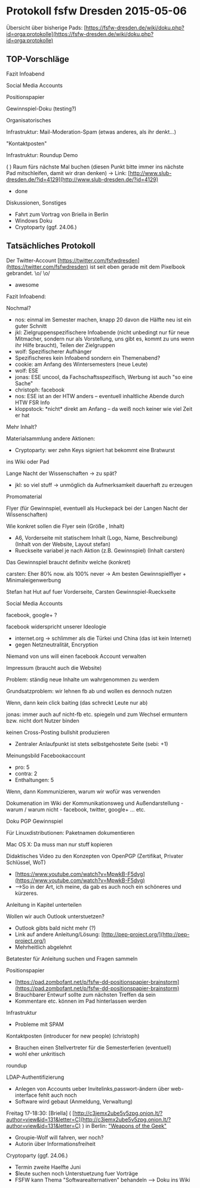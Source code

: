 Protokoll fsfw Dresden 2015-05-06
=================================

  
  
Übersicht über bisherige Pads:
[https://fsfw-dresden.de/wiki/doku.php?id=orga:protokolle](https://fsfw-dresden.de/wiki/doku.php?id=orga:protokolle)  
  
  

TOP-Vorschläge
--------------

  

Fazit Infoabend

Social Media Accounts

Positionspapier

Gewinnspiel-Doku (testing?)

Organisatorisches

Infrastruktur: Mail-Moderation-Spam (etwas anderes, als ihr denkt…)

"Kontaktposten"

Infrastruktur: Roundup Demo

( ) Raum fürs nächste Mal buchen (diesen Punkt bitte immer ins nächste
Pad mitschleifen, damit wir dran denken) -\> Link:
[http://www.slub-dresden.de/?id=4129](http://www.slub-dresden.de/?id=4129)

-   done

Diskussionen, Sonstiges

-   Fahrt zum Vortrag von Briella in Berlin
-   Windows Doku
-   Cryptoparty (ggf. 24.06.)

  

Tatsächliches Protokoll
-----------------------

  

Der Twitter-Account
[https://twitter.com/fsfwdresden](https://twitter.com/fsfwdresden) ist
seit eben gerade mit dem Pixelbook gebrandet. \\o/ \\o/

-   awesome

Fazit Infoabend:

Nochmal?

-   nos: einmal im Semester machen, knapp 20 davon die Hälfte neu ist
    ein guter Schnitt
-   jkl: Zielgruppenspezifischere Infoabende (nicht unbedingt nur für
    neue Mitmacher, sondern nur als Vorstellung, uns gibt es, kommt zu
    uns wenn ihr Hilfe braucht), Teilen der Zielgruppen
-   wolf: Spezifischerer Aufhänger
-   Spezifischeres kein Infoabend sondern ein Themenabend?
-   cookie: am Anfang des Wintersemesters (neue Leute)
-   wolf: ESE
-   jonas: ESE uncool, da Fachschaftsspezifisch, Werbung ist auch "so
    eine Sache"
-   christoph: facebook
-   nos: ESE ist an der HTW anders – eventuell inhaltliche Abende durch
    HTW FSR Info
-   kloppstock: \*nicht\* direkt am Anfang – da weiß noch keiner wie
    viel Zeit er hat

Mehr Inhalt?

Materialsammlung andere Aktionen:

-   Cryptoparty: wer zehn Keys signiert hat bekommt eine Bratwurst

ins Wiki oder Pad

Lange Nacht der Wissenschaften -\> zu spät?

-   jkl: so viel stuff -\> unmöglich da Aufmerksamkeit dauerhaft zu
    erzeugen

Promomaterial

Flyer (für Gewinnspiel, eventuell als Huckepack bei der Langen Nacht der
Wissenschaften)

Wie konkret sollen die Flyer sein (Größe , Inhalt)

-   A6, Vorderseite mit statischem Inhalt (Logo, Name, Beschreibung)
    (Inhalt von der Website, Layout stefan)
-   Rueckseite variabel je nach Aktion (z.B. Gewinnspiel) (Inhalt
    carsten)

Das Gewinnspiel braucht definitv welche (konkret)

carsten: Eher 80% now. als 100% never -\> Am besten Gewinnspielflyer +
Minimaleigenwerbung

Stefan hat Hut auf fuer Vorderseite, Carsten Gewinnspiel-Rueckseite

Social Media Accounts

facebook, google+ ?

facebook widerspricht unserer Ideologie

-   internet.org -\> schlimmer als die Türkei und China (das ist kein
    Internet)
-   gegen Netzneutralität, Encryption

Niemand von uns will einen facebook Account verwalten

Impressum (braucht auch die Website)

Problem: ständig neue Inhalte um wahrgenommen zu werdem

Grundsatzproblem: wir lehnen fb ab und wollen es dennoch nutzen

Wenn, dann kein click baiting (das schreckt Leute nur ab)

jonas: immer auch auf nicht-fb etc. spiegeln und zum Wechsel ermuntern
bzw. nicht dort Nutzer binden

keinen Cross-Posting bullshit produzieren

-   Zentraler Anlaufpunkt ist stets selbstgehostete Seite (sebi: +1)

Meinungsbild Facebookaccount

-   pro: 5
-   contra: 2
-   Enthaltungen: 5

Wenn, dann Kommunizieren, warum wir wofür was verwenden

Dokumenation im Wiki der Kommunikationsweg und Außendarstellung - warum
/ warum nicht - facebook, twitter, google+ ... etc.

Doku PGP Gewinnspiel

Für Linuxdistributionen: Paketnamen dokumentieren

Mac OS X: Da muss man nur stuff kopieren

Didaktisches Video zu den Konzepten von OpenPGP (Zertifikat, Privater
Schlüssel, WoT)

-   [https://www.youtube.com/watch?v=MpwkB-F5dvg](https://www.youtube.com/watch?v=MpwkB-F5dvg)
-   --\>So in der Art, ich meine, da gab es auch noch ein schöneres und
    kürzeres.

Anleitung in Kapitel unterteilen

Wollen wir auch Outlook unterstuetzen?

-   Outlook gibts bald nicht mehr (?)
-   Link auf andere Anleitung/Lösung:
    [http://pep-project.org/](http://pep-project.org/)
-   Mehrheitlich abgelehnt

Betatester für Anleitung suchen und Fragen sammeln

Positionspapier

-   [https://pad.zombofant.net/p/fsfw-dd-positionspapier-brainstorm](https://pad.zombofant.net/p/fsfw-dd-positionspapier-brainstorm)
-   Brauchbarer Entwurf sollte zum nächsten Treffen da sein
-   Kommentare etc. können im Pad hinterlassen werden

Infrastruktur

-   Probleme mit SPAM

Kontaktposten (introducer for new people) (christoph)

-   Brauchen einen Stellvertreter für die Semesterferien (eventuell)
-   wohl eher unkritisch

roundup

LDAP-Authentifizierung

-   Anlegen von Accounts ueber Invitelinks,passwort-ändern über
    web-interface fehlt auch noch
-   Software wird gebaut (Anmeldung, Verwaltung)

Freitag 17-18:30: [Briella] (
[http://c3jemx2ube5v5zpg.onion.lt/?author=view&id=131&letter=C](http://c3jemx2ube5v5zpg.onion.lt/?author=view&id=131&letter=C)
) in Berlin: ["Weapons of the Geek"](
[http://www.hiig.de/events/gabriella-coleman-weapons-of-the-geek/](http://www.hiig.de/events/gabriella-coleman-weapons-of-the-geek/)
)

-   Groupie-Wolf will fahren, wer noch?
-   Autorin über Informationsfreiheit

Cryptoparty (ggf. 24.06.)

-   Termin zweite Haelfte Juni
-   $leute suchen noch Unterstuetzung fuer Vorträge
-   FSFW kann Thema "Softwarealternativen" behandeln --\> Doku ins Wiki

  

